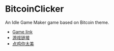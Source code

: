 # BitcoinClicker
An Idle Game Maker game based on Bitcoin theme.

* [Game link](https://orteil.dashnet.org/igm/?g=https://gitee.com/najoast/iKunClicker/raw/main/en.txt)
* [游戏链接](https://orteil.dashnet.org/igm/?g=https://gitee.com/najoast/iKunClicker/raw/main/cn1.txt)
* [点鸡你太美](https://orteil.dashnet.org/igm/?g=https://gitee.com/najoast/iKunClicker/raw/main/ikun.txt)

